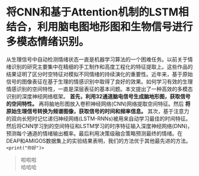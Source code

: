 将CNN和基于Attention机制的LSTM相结合，利用脑电图地形图和生物信号进行多模态情绪识别。
=
从生理信号中自动检测情绪状态一直是机器学习算法的一个困难任务。以前关于情绪识别的研究主要集中在精细的手工制作和高度工程化的特征提取上。这些作品的结果证明了区分时空特征对模拟不同情绪的持续演化的重要性。近年来，基于原始信号的图像表征在基于生理的情感识别中取得了良好的效果。如何学习有效的生理情感识别的空间特性，一直是深层表征的基本问题。本文提出了一种高效的多模态识别的深度神经网络框架。 **首先，利用32通道脑电信号生成脑地形图，获取信号的空间特性。** 再将脑地形图放入卷积神经网络(CNN)网络提取空间特征。然后 **将原始生理信号转换为频谱图像，获取信号的时间和频率信息。** 其次，基于注意力的双向长短时记忆递归神经网络(LSTM-RNNs)被用来自动学习最佳的时间特征。然后将CNN学习到的空间特征和LSTM学习的时序特征输入深度神经网络(DNN)，预测每个通道的情绪输出概率。最后利用决策级融合策略预测最终的情绪。在DEAP和AMIGOS数据集上的实验结果表明，我们的方法优于其他最先进的方法。  
`<print("你好")>`
>啦啦啦  
>哈哈哈
